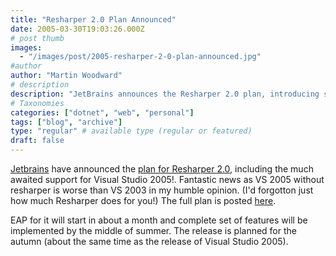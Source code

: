 ```yaml
---
title: "Resharper 2.0 Plan Announced"
date: 2005-03-30T19:03:26.000Z
# post thumb
images:
  - "/images/post/2005-resharper-2-0-plan-announced.jpg"
#author
author: "Martin Woodward"
# description
description: "JetBrains announces the Resharper 2.0 plan, introducing support for Visual Studio 2005, with an EAP starting next month and a full release."
# Taxonomies
categories: ["dotnet", "web", "personal"]
tags: ["blog", "archive"]
type: "regular" # available type (regular or featured)
draft: false
---
```


[Jetbrains](http://www.jetbrains.com/) have announced the [plan for Resharper 2.0](http://www.jetbrains.net/confluence/display/ReSharper/ReSharper+2.0+Plan), including the much awaited support for Visual Studio 2005!. Fantastic news as VS 2005 without resharper is worse than VS 2003 in my humble opinion. (I'd forgotton just how much Resharper does for you!) The full plan is posted [here](http://www.jetbrains.net/confluence/display/ReSharper/ReSharper+2.0+Plan).

EAP for it will start in about a month and complete set of features will be implemented by the middle of summer. The release is planned for the autumn (about the same time as the release of Visual Studio 2005).
